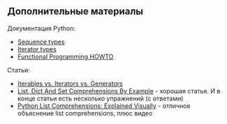 ## Дополнительные материалы

Документация Python:

* [Sequence types](https://docs.python.org/3/library/stdtypes.html#sequence-types-list-tuple-range)
* [Iterator types](https://docs.python.org/3/library/stdtypes.html#iterator-types)
* [Functional Programming HOWTO](https://docs.python.org/3/howto/functional.html)

Статьи:

* [Iterables vs. Iterators vs. Generators](http://nvie.com/posts/iterators-vs-generators/)
* [List, Dict And Set Comprehensions By Example](https://www.smallsurething.com/list-dict-and-set-comprehensions-by-example/) - хорошая статья. И в конце статьи есть несколько упражнений (с ответами)
* [Python List Comprehensions: Explained Visually](http://treyhunner.com/2015/12/python-list-comprehensions-now-in-color/) - отличное объяснение list comprehensions, плюс видео

